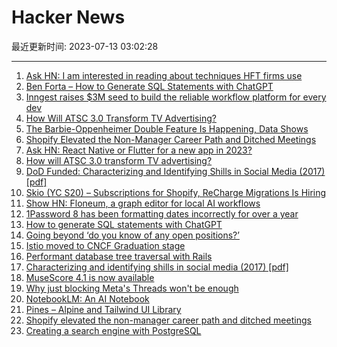 # Hacker News

最近更新时间: 2023-07-13 03:02:28

--- 
1. [Ask HN: I am interested in reading about techniques HFT firms use](https://news.ycombinator.com/item?id=36697191) 
2. [Ben Forta – How to Generate SQL Statements with ChatGPT](https://forta.com/2023/07/10/how-to-generate-sql-statements-with-chatgpt/) 
3. [Inngest raises $3M seed to build the reliable workflow platform for every dev](https://www.inngest.com/blog/announcing-inngest-seed-financing) 
4. [How Will ATSC 3.0 Transform TV Advertising?](https://www.msn.com/en-us/news/technology/how-will-atsc-30-transform-tv-advertising/ar-AA1dGfvZ) 
5. [The Barbie-Oppenheimer Double Feature Is Happening, Data Shows](https://www.bnnbloomberg.ca/the-barbie-oppenheimer-double-feature-is-really-happening-data-shows-1.1944290) 
6. [Shopify Elevated the Non-Manager Career Path and Ditched Meetings](https://creatoreconomy.so/p/kaz-coo-shopify-craft-and-no-meetings) 
7. [Ask HN: React Native or Flutter for a new app in 2023?](https://news.ycombinator.com/item?id=36698482) 
8. [How will ATSC 3.0 transform TV advertising?](https://www.msn.com/en-us/news/technology/how-will-atsc-30-transform-tv-advertising/ar-AA1dGfvZ) 
9. [DoD Funded: Characterizing and Identifying Shills in Social Media (2017) [pdf]](http://sbp-brims.org/2017/proceedings/papers/ShortPapers/CharacterizingandIdentifying.pdf) 
10. [Skio (YC S20) – Subscriptions for Shopify, ReCharge Migrations Is Hiring](https://skio.com/careers/) 
11. [Show HN: Floneum, a graph editor for local AI workflows](https://floneum.com/blog/anouncing_floneum/) 
12. [1Password 8 has been formatting dates incorrectly for over a year](https://1password.community/discussion/131071/incorrect-date-format) 
13. [How to generate SQL statements with ChatGPT](https://forta.com/2023/07/10/how-to-generate-sql-statements-with-chatgpt/) 
14. [Going beyond ‘do you know of any open positions?’](https://www.dewanahmed.com/do-you-know-of-any-open-positions/) 
15. [Istio moved to CNCF Graduation stage](https://github.com/cncf/toc/commit/25b2ead46d56e3c39d48a6a87e3c558c2120d179) 
16. [Performant database tree traversal with Rails](https://planetscale.com/blog/performant-database-tree-traversal-with-rails) 
17. [Characterizing and identifying shills in social media (2017) [pdf]](http://sbp-brims.org/2017/proceedings/papers/ShortPapers/CharacterizingandIdentifying.pdf) 
18. [MuseScore 4.1 is now available](https://musescore.org/en/4.1) 
19. [Why just blocking Meta's Threads won't be enough](https://privacy.thenexus.today/just-blocking-threads-isnt-enough/) 
20. [NotebookLM: An AI Notebook](https://blog.google/technology/ai/notebooklm-google-ai/) 
21. [Pines – Alpine and Tailwind UI Library](https://devdojo.com/pines) 
22. [Shopify elevated the non-manager career path and ditched meetings](https://creatoreconomy.so/p/kaz-coo-shopify-craft-and-no-meetings) 
23. [Creating a search engine with PostgreSQL](https://xata.io/blog/postgres-full-text-search-engine) 
